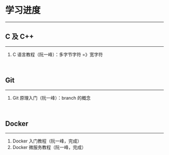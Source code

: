 # 学习进度

---

## C 及 C++

---

1. C 语言教程（阮一峰）：多字节字符 =》宽字符

<br />

## Git

---

1. Git 原理入门（阮一峰）：branch 的概念

<br />

## Docker

---

1. Docker 入门教程（阮一峰，完成）
2. Docker 微服务教程（阮一峰，完成）
